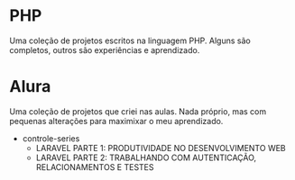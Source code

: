 # PHP
Uma coleção de projetos escritos na linguagem PHP. Alguns são completos, outros são experiências e aprendizado.

# Alura
Uma coleção de projetos que criei nas aulas. Nada próprio, mas com pequenas alterações para maximixar o meu aprendizado.
- controle-series
  - LARAVEL PARTE 1: PRODUTIVIDADE NO DESENVOLVIMENTO WEB
  - LARAVEL PARTE 2: TRABALHANDO COM AUTENTICAÇÃO, RELACIONAMENTOS E TESTES
